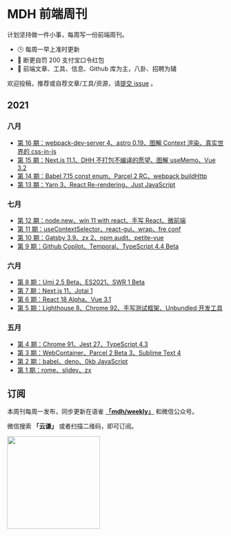 # MDH 前端周刊

计划坚持做一件小事，每周写一份前端周刊。

* 🕒 每周一早上准时更新
* 🥊 断更自罚 200 支付宝口令红包
* 👋 前端文章、工具、信息、Github 库为主，八卦、招聘为辅

欢迎投稿，推荐或自荐文章/工具/资源，请[提交 issue](https://github.com/sorrycc/weekly/issues) 。

## 2021

### 八月

* [第 16 期：webpack-dev-server 4、astro 0.19、图解 Context 渲染、真实世界的 css-in-js](./docs/issue-0016.md)
* [第 15 期：Next.js 11.1、DHH 不打包不编译的愿望、图解 useMemo、Vue 3.2](./docs/issue-0015.md)
* [第 14 期：Babel 7.15 const enum、Parcel 2 RC、webpack buildHttp](./docs/issue-0014.md)
* [第 13 期：Yarn 3、React Re-rendering、Just JavaScript](./docs/issue-0013.md)

### 七月

* [第 12 期：node.new、win 11 with react、手写 React、微前端](./docs/issue-0012.md)
* [第 11 期：useContextSelector、react-gui、wrap、fre conf](./docs/issue-0011.md)
* [第 10 期：Gatsby 3.9、zx 2、npm audit、petite-vue](./docs/issue-0010.md)
* [第 9 期：Github Copilot、Temporal、TypeScript 4.4 Beta](./docs/issue-0009.md)

### 六月

* [第 8 期：Umi 2.5 Beta、ES2021、SWR 1 Beta](./docs/issue-0008.md)
* [第 7 期：Next.js 11、Jotai 1](./docs/issue-0007.md)
* [第 6 期：React 18 Alpha、Vue 3.1](./docs/issue-0006.md)
* [第 5 期：Lighthouse 8、Chrome 92、手写测试框架、Unbundled 开发工具](./docs/issue-0005.md)

### 五月

* [第 4 期：Chrome 91、Jest 27、TypeScript 4.3](./docs/issue-0004.md)
* [第 3 期：WebContainer、Parcel 2 Beta 3、Sublime Text 4](./docs/issue-0003.md)
* [第 2 期：babel、deno、0kb JavaScript](./docs/issue-0002.md)
* [第 1 期：rome、slidev、zx](./docs/issue-0001.md)

## 订阅

本周刊每周一发布，同步更新在语雀 **[「mdh/weekly」](https://www.yuque.com/mdh/weekly)** 和微信公众号。

微信搜索 **「云谦」** 或者扫描二维码，即可订阅。

<img src="https://img.alicdn.com/imgextra/i1/O1CN01jmrjUx1yw5LcPFMx0_!!6000000006642-0-tps-430-430.jpg" width="215" />

